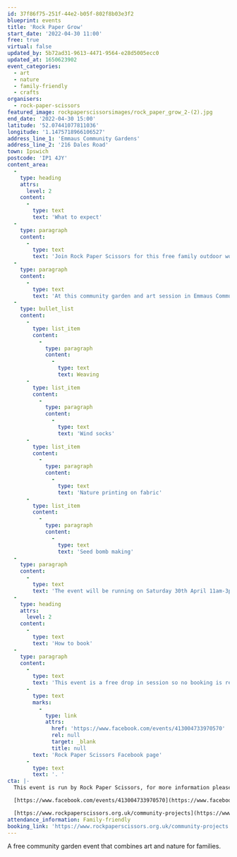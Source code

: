 ```yaml
---
id: 37f86f75-251f-44e2-b05f-802f8b03e3f2
blueprint: events
title: 'Rock Paper Grow'
start_date: '2022-04-30 11:00'
free: true
virtual: false
updated_by: 5b72ad31-9613-4471-9564-e28d5005ecc0
updated_at: 1650623902
event_categories:
  - art
  - nature
  - family-friendly
  - crafts
organisers:
  - rock-paper-scissors
featured_image: rockpaperscissorsimages/rock_paper_grow_2-(2).jpg
end_date: '2022-04-30 15:00'
latitude: '52.07441077811036'
longitude: '1.1475718966106527'
address_line_1: 'Emmaus Community Gardens'
address_line_2: '216 Dales Road'
town: Ipswich
postcode: 'IP1 4JY'
content_area:
  -
    type: heading
    attrs:
      level: 2
    content:
      -
        type: text
        text: 'What to expect'
  -
    type: paragraph
    content:
      -
        type: text
        text: 'Join Rock Paper Scissors for this free family outdoor workshop where you can learn about local wildlife, get creative in nature and benefit from time spent outdoors.'
  -
    type: paragraph
    content:
      -
        type: text
        text: 'At this community garden and art session in Emmaus Community Gardens take part in the following activities:'
  -
    type: bullet_list
    content:
      -
        type: list_item
        content:
          -
            type: paragraph
            content:
              -
                type: text
                text: Weaving
      -
        type: list_item
        content:
          -
            type: paragraph
            content:
              -
                type: text
                text: 'Wind socks'
      -
        type: list_item
        content:
          -
            type: paragraph
            content:
              -
                type: text
                text: 'Nature printing on fabric'
      -
        type: list_item
        content:
          -
            type: paragraph
            content:
              -
                type: text
                text: 'Seed bomb making'
  -
    type: paragraph
    content:
      -
        type: text
        text: 'The event will be running on Saturday 30th April 11am-3pm at Emmaus Community gardens, Dales Road. The session will take place outside in the garden.'
  -
    type: heading
    attrs:
      level: 2
    content:
      -
        type: text
        text: 'How to book'
  -
    type: paragraph
    content:
      -
        type: text
        text: 'This event is a free drop in session so no booking is required but more information can be found on the '
      -
        type: text
        marks:
          -
            type: link
            attrs:
              href: 'https://www.facebook.com/events/413004733970570'
              rel: null
              target: _blank
              title: null
        text: 'Rock Paper Scissors Facebook page'
      -
        type: text
        text: '. '
cta: |-
  This event is run by Rock Paper Scissors, for more information please see the websites below: 

  [https://www.facebook.com/events/413004733970570](https://www.facebook.com/events/413004733970570)

  [https://www.rockpaperscissors.org.uk/community-projects](https://www.rockpaperscissors.org.uk/community-projects)
attendance_information: Family-friendly
booking_link: 'https://www.rockpaperscissors.org.uk/community-projects'
---
```

A free community garden event that combines art and nature for families.
